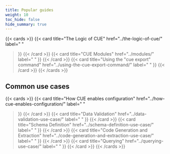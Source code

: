 ```yaml
---
title: Popular guides
weight: 10
toc_hide: false
hide_summary: true
---
```


{{< cards >}}
{{< card
	title="The Logic of CUE"
	href="../the-logic-of-cue/"
	label=" "
>}}
{{< /card >}}
{{< card
	title="CUE Modules"
	href="../modules/"
	label=" "
>}}
{{< /card >}}
{{< card
	title="Using the \"cue export\" command"
	href="../using-the-cue-export-command/"
	label=" "
>}}
{{< /card >}}
{{< /cards >}}

## Common use cases

{{< cards >}}
{{< card
	title="How CUE enables configuration"
	href="../how-cue-enables-configuration/"
	label=" "
>}}
{{< /card >}}
{{< card
	title="Data Validation"
	href="../data-validation-use-case/"
	label=" "
>}}
{{< /card >}}
{{< card
	title="Schema Definition"
	href="../schema-definition-use-case/"
	label=" "
>}}
{{< /card >}}
{{< card
	title="Code Generation and Extraction"
	href="../code-generation-and-extraction-use-case/"
	label=" "
>}}
{{< /card >}}
{{< card
	title="Querying"
	href="../querying-use-case/"
	label=" "
>}}
{{< /card >}}
{{< /cards >}}
